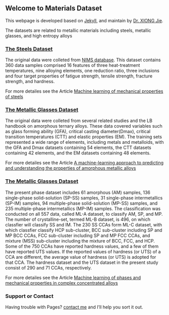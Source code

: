## Welcome to Materials Dataset 

This webpage is developed based on [Jekyll](https://jekyllrb.com/), and maintain by [Dr. XIONG Jie](https://www.researchgate.net/profile/Jie-Xiong-8).

The datasets are related to metallic materials including steels, metallic glasses, and high entropy alloys



### [The Steels Dataset](https://github.com/George-JieXIONG/Materials-Dataset/blob/main/Chapter4/NIMS-Fatigue.csv)

The original data were colleted from [NIMS database](https://mits.nims.go.jp/en/). This dataset contains 360 data samples comprised 16 features of three heat-treatment temperatures, nine alloying elements, one reduction ratio, three inclusions 
and four target properties of fatigue strength, tensile strength, fracture strength, and hardness.

For more detailes see the Article [Machine learning of mechanical properties of steels](https://link.springer.com/content/pdf/10.1007/s11431-020-1599-5.pdf)



### [The Metallic Glasses Dataset](https://github.com/George-JieXIONG/Materials-Dataset/blob/main/Chapter5)

The original data were colleted from several related studies and the LB handbook on amorphous ternary alloys. These data covered variables such as glass forming ability (GFA), critical casting diameter(Dmax), critical transition temperatures (CTT) and elastic properties (EM). The training sets represented a wide range of elements, including metals and metalloids, with the GFA and Dmax datasets containing 54 elements, the CTT datasets containing 42 elements, and the EM datasets containing 48 elements.

For more detailes see the Article [A machine-learning approach to predicting and understanding the properties of amorphous metallic alloys](https://www.sciencedirect.com/science/article/pii/S0264127519308160)



### [The Metallic Glasses Dataset](https://github.com/George-JieXIONG/Materials-Dataset/blob/main/Chapter6)

The present phase dataset includes 61 amorphous (AM) samples, 136 single-phase solid-solution (SP-SS) samples, 31 single-phase intermetallics (SP-IM) samples, 94 multiple-phase solid-solution (MP-SS) samples, and 235 multiple-phase intermetallics (MP-IM) samples. The classification was conducted on all 557 data, called ML-A dataset, to classify AM, SP, and MP. The number of crystalline-set, termed ML-B dataset, is 496, on which classfier will classify SS and IM. The 230 SS CCAs form ML-C dataset, with which classfier classify HCP sub-cluster, BCC sub-cluster including SP and MP BCC CCAs, FCC sub-cluster including SP and MP FCC CCAs, and mixture (MSS) sub-cluster including the mixture of BCC, FCC, and HCP. Some of the 750 CCAs have reported hardness values, and a few of them have reported UTS values. If the reported values of hardness (or UTS) of a CCA are different, the average value of hardness (or UTS) is adopted for that CCA. The hardness dataset and the UTS dataset in the present study consist of 290 and 71 CCAs, respectively. 

For more detailes see the Article [Machine learning of phases and mechanical properties in complex concentrated alloys](https://www.sciencedirect.com/science/article/pii/S1005030221002073)


### Support or Contact

Having trouble with Pages? [contact me](mailto:george-jie.xiong@connect.polyu.hk) and I’ll help you sort it out.
